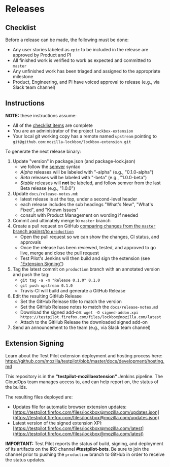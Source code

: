 # Releases

## Checklist

Before a release can be made, the following must be done:

* Any user stories labeled as `epic` to be included in the release are approved by Product and PI
* All finished work is verified to work as expected and committed to `master`
* Any unfinished work has been triaged and assigned to the appropriate milestone
* Product, Engineering, and PI have voiced approval to release (e.g., via Slack team channel)


## Instructions

**NOTE:** these instructions assume:

* All of the [checklist items](#checklist) are complete
* You are an administrator of the project `lockbox-extension`
* Your local git working copy has a remote named `upstream` pointing to `git@github.com:mozilla-lockbox/lockbox-extension.git`

To generate the next release binary:

1. Update "version" in package.json (and package-lock.json)
    - we follow the [semver](http://semver.org/) syntax
    - _Alpha_ releases will be labeled with "-alpha" (e.g., "0.1.0-alpha")
    - _Beta_ releases will be labeled with "-beta" (e.g., "1.0.0-beta")
    - _Stable_ releases will **not** be labeled, and follow semver from the last Beta release (e.g., "1.0.0")
2. Update `docs/release-notes.md`:
    - latest release is at the top, under a second-level header
    - each release includes the sub headings "What's New", "What's Fixed", and "Known Issues"
    - consult with Product Management on wording if needed
2. Commit and ultimately merge to `master` branch
3. Create a pull request on GitHub [comparing changes from the `master` branch against/to `production`][production-compare]
    - Open the pull request so we can show the changes, CI status, and approvals
    - Once the release has been reviewed, tested, and approved to go live, merge and close the pull request
    - Test Pilot's Jenkins will then build and sign the extension (see ["Extension Signing"](#extension-signing))
4. Tag the latest commit on `production` branch with an annotated version and push the tag:
    - `git tag -a -m "Release 0.1.0" 0.1.0`
    - `git push upstream 0.1.0`
    - Travis-CI will build and generate a GitHub Release
7. Edit the resulting GitHub Release
    - Set the GitHub Release title to match the version
    - Set the GitHub Release notes to match the `docs/release-notes.md`
    - Download the signed add-on: `wget -O signed-addon.xpi https://testpilot.firefox.com/files/lockbox@mozilla.com/latest`
    - Attach to the GitHub Release the downloaded signed add-on
8. Send an announcement to the team (e.g., via Slack team channel)

[production-compare]: https://github.com/mozilla-lockbox/lockbox-extension/compare/production...master

## Extension Signing

Learn about the Test Pilot extension deployment and hosting process here:  
https://github.com/mozilla/testpilot/blob/master/docs/development/hosting.md

This repository is in the **"testpilot-mozillaextension"** Jenkins pipeline.
The CloudOps team manages access to, and can help report on, the status of the
builds.

The resulting files deployed are:

- Updates file for automatic browser extension updates: [https://testpilot.firefox.com/files/lockbox@mozilla.com/updates.json](https://testpilot.firefox.com/files/lockbox@mozilla.com/updates.json)
- Latest version of the signed extension XPI: [https://testpilot.firefox.com/files/lockbox@mozilla.com/latest](https://testpilot.firefox.com/files/lockbox@mozilla.com/latest)

**IMPORTANT:** Test Pilot reports the status of build, signing, and deployment of its artifacts on the IRC channel **#testpilot-bots**.  Be sure to join the channel prior to pushing the `production` branch to GitHub in order to receive the status updates.
